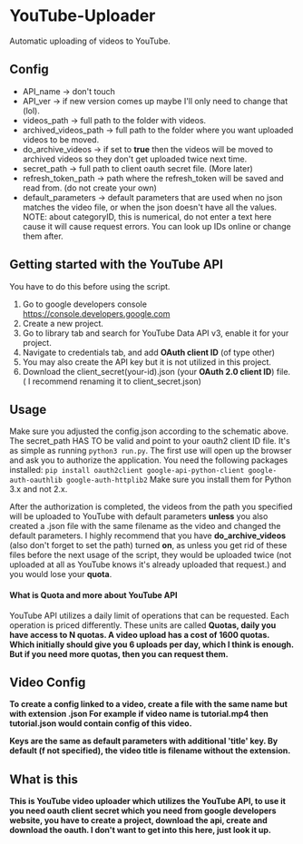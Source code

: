 # YouTube-Uploader
Automatic uploading of videos to YouTube.


## Config
- API_name -> don't touch
- API_ver -> if new version comes up maybe I'll only need to change that (lol).
- videos_path -> full path to the folder with videos.
- archived_videos_path -> full path to the folder where you want uploaded videos to be moved.
- do_archive_videos -> if set to <b>true</b> then the videos will be moved to archived videos so they don't get uploaded twice next time.
- secret_path -> full path to client oauth secret file. (More later)
- refresh_token_path -> path where the refresh_token will be saved and read from. (do not create your own)
- default_parameters -> default parameters that are used when no json matches the video file, or when the json doesn't have all the values. NOTE: about categoryID, this is numerical, do not enter a text here cause it will cause request errors. You can look up IDs online or change them after.

## Getting started with the YouTube API
You have to do this before using the script.
1) Go to google developers console https://console.developers.google.com
2) Create a new project.
3) Go to library tab and search for YouTube Data API v3, enable it for your project.
4) Navigate to credentials tab, and add <b>OAuth client ID</b> (of type other)
5) You may also create the API key but it is not utilized in this project.
6) Download the client_secret(your-id).json (your <b>OAuth 2.0 client ID</b>) file. ( I recommend renaming it to client_secret.json)

## Usage
Make sure you adjusted the config.json according to the schematic above. The secret_path HAS TO be valid and point to your oauth2 client ID file.
It's as simple as running `python3 run.py`. The first use will open up the browser and ask you to authorize the application.
You need the following packages installed:
`pip install oauth2client google-api-python-client google-auth-oauthlib google-auth-httplib2`
Make sure you install them for Python 3.x and not 2.x.

After the authorization is completed, the videos from the path you specified will be uploaded to YouTube with default parameters <b>unless</b> you also created a .json file with the same filename as the video and changed the default parameters.
I highly recommend that you have <b>do_archive_videos</b> (also don't forget to set the path) turned <b>on</b>, as unless you get rid of these files before the next usage of the script, they would be uploaded twice (not uploaded at all as YouTube knows it's already uploaded that request.) and you would lose your <b>quota</b>.
  
#### What is Quota and more about YouTube API
YouTube API utilizes a daily limit of operations that can be requested. Each operation is priced differently. These units are called <b>Quotas<b/>, daily you have access to <b>N<b/> quotas. A video upload has a cost of 1600 quotas. Which initially should give you 6 uploads per day, which I think is enough. But if you need more quotas, then you can request them.

## Video Config
To create a config linked to a video, create a file with the same name but with extension .json
For example if video name is tutorial.mp4 then tutorial.json would contain config of this video.

Keys are the same as default parameters with additional 'title' key. By default (f not specified), the video title is filename without the extension.


## What is this

This is YouTube video uploader which utilizes the YouTube API, to use it you need oauth client secret which you need from google developers website, you have to create a project, download the api, create and download the oauth. I don't want to get into this here, just look it up.
